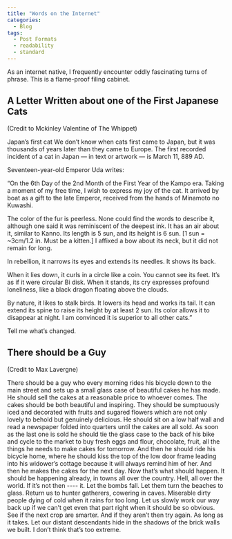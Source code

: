 ```yaml
---	
title: "Words on the Internet"
categories:
  - Blog
tags:
  - Post Formats
  - readability
  - standard
---
```


As an internet native, I frequently encounter oddly fascinating turns of phrase. This is a flame-proof filing cabinet.



## A Letter Written about one of the First Japanese Cats
(Credit to Mckinley Valentine of The Whippet)

Japan’s first cat
We don’t know when cats first came to Japan, but it was thousands of years later than they came to Europe. The first recorded incident of a cat in Japan — in text or artwork — is March 11, 889 AD.

Seventeen-year-old Emperor Uda writes:

“On the 6th Day of the 2nd Month of the First Year of the Kampo era. Taking a moment of my free time, I wish to express my joy of the cat. It arrived by boat as a gift to the late Emperor, received from the hands of Minamoto no Kuwashi.

The color of the fur is peerless. None could find the words to describe it, although one said it was reminiscent of the deepest ink. It has an air about it, similar to Kanno. Its length is 5 sun, and its height is 6 sun. [1 sun = ~3cm/1.2 in. Must be a kitten.] I affixed a bow about its neck, but it did not remain for long.

In rebellion, it narrows its eyes and extends its needles. It shows its back.

When it lies down, it curls in a circle like a coin. You cannot see its feet. It’s as if it were circular Bi disk. When it stands, its cry expresses profound loneliness, like a black dragon floating above the clouds.

By nature, it likes to stalk birds. It lowers its head and works its tail. It can extend its spine to raise its height by at least 2 sun. Its color allows it to disappear at night. I am convinced it is superior to all other cats.”

Tell me what’s changed.


## There should be a Guy
(Credit to Max Lavergne)

There should be a guy who every morning rides his bicycle down to the main street and sets up a small glass case of beautiful cakes he has made. He should sell the cakes at a reasonable price to whoever comes. The cakes should be both beautiful and inspiring. They should be sumptuously iced and decorated with fruits and sugared flowers which are not only lovely to behold but genuinely delicious. He should sit on a low half wall and read a newspaper folded into quarters until the cakes are all sold. As soon as the last one is sold he should tie the glass case to the back of his bike and cycle to the market to buy fresh eggs and flour, chocolate, fruit, all the things he needs to make cakes for tomorrow. And then he should ride his bicycle home, where he should kiss the top of the low door frame leading into his widower’s cottage because it will always remind him of her. And then he makes the cakes for the next day. Now that’s what should happen. It should be happening already, in towns all over the country. Hell, all over the world. If it’s not then ---- it. Let the bombs fall. Let them turn the beaches to glass. Return us to hunter gatherers, cowering in caves. Miserable dirty people dying of cold when it rains for too long. Let us slowly work our way back up if we can’t get even that part right when it should be so obvious. See if the next crop are smarter. And if they aren’t then try again. As long as it takes. Let our distant descendants hide in the shadows of the brick walls we built. I don’t think that’s too extreme.

